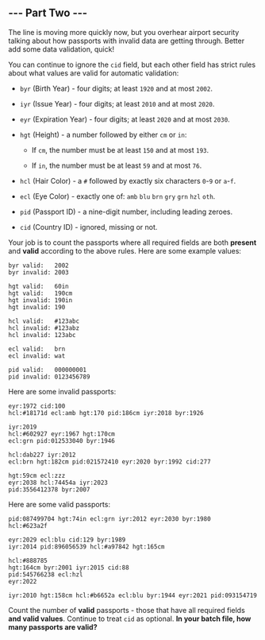 ## --- Part Two ---

The line is moving more quickly now, but you overhear airport security talking about how passports with invalid data are getting through. Better add some data validation, quick!

You can continue to ignore the ``cid`` field, but each other field has strict rules about what values are valid for automatic validation:

* ``byr`` (Birth Year) - four digits; at least ``1920`` and at most ``2002``.
* ``iyr`` (Issue Year) - four digits; at least ``2010`` and at most ``2020``.
* ``eyr`` (Expiration Year) - four digits; at least ``2020`` and at most ``2030``.
* ``hgt`` (Height) - a number followed by either ``cm`` or ``in``:
  
  * If ``cm``, the number must be at least ``150`` and at most ``193``.

  * If ``in``, the number must be at least ``59`` and at most ``76``.

  

* ``hcl`` (Hair Color) - a ``#`` followed by exactly six characters ``0``-``9`` or ``a``-``f``.
* ``ecl`` (Eye Color) - exactly one of: ``amb`` ``blu`` ``brn`` ``gry`` ``grn`` ``hzl`` ``oth``.
* ``pid`` (Passport ID) - a nine-digit number, including leading zeroes.
* ``cid`` (Country ID) - ignored, missing or not.

Your job is to count the passports where all required fields are both **present** and **valid** according to the above rules. Here are some example values:

    byr valid:   2002
    byr invalid: 2003
    
    hgt valid:   60in
    hgt valid:   190cm
    hgt invalid: 190in
    hgt invalid: 190
    
    hcl valid:   #123abc
    hcl invalid: #123abz
    hcl invalid: 123abc
    
    ecl valid:   brn
    ecl invalid: wat
    
    pid valid:   000000001
    pid invalid: 0123456789

Here are some invalid passports:

    eyr:1972 cid:100
    hcl:#18171d ecl:amb hgt:170 pid:186cm iyr:2018 byr:1926
    
    iyr:2019
    hcl:#602927 eyr:1967 hgt:170cm
    ecl:grn pid:012533040 byr:1946
    
    hcl:dab227 iyr:2012
    ecl:brn hgt:182cm pid:021572410 eyr:2020 byr:1992 cid:277
    
    hgt:59cm ecl:zzz
    eyr:2038 hcl:74454a iyr:2023
    pid:3556412378 byr:2007

Here are some valid passports:

    pid:087499704 hgt:74in ecl:grn iyr:2012 eyr:2030 byr:1980
    hcl:#623a2f
    
    eyr:2029 ecl:blu cid:129 byr:1989
    iyr:2014 pid:896056539 hcl:#a97842 hgt:165cm
    
    hcl:#888785
    hgt:164cm byr:2001 iyr:2015 cid:88
    pid:545766238 ecl:hzl
    eyr:2022
    
    iyr:2010 hgt:158cm hcl:#b6652a ecl:blu byr:1944 eyr:2021 pid:093154719

Count the number of **valid** passports - those that have all required fields **and valid values**. Continue to treat ``cid`` as optional. **In your batch file, how many passports are valid?**

